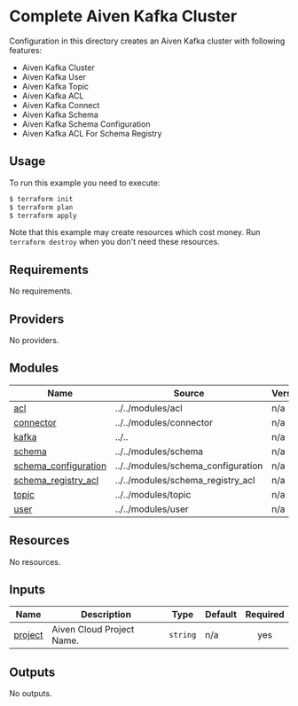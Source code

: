 # Complete Aiven Kafka Cluster

Configuration in this directory creates an Aiven Kafka cluster with following features:

- Aiven Kafka Cluster
- Aiven Kafka User
- Aiven Kafka Topic 
- Aiven Kafka ACL
- Aiven Kafka Connect
- Aiven Kafka Schema
- Aiven Kafka Schema Configuration
- Aiven Kafka ACL For Schema Registry

## Usage

To run this example you need to execute:

```bash
$ terraform init
$ terraform plan
$ terraform apply
```

Note that this example may create resources which cost money. Run `terraform destroy` when you don't need these resources.


<!-- BEGIN_TF_DOCS -->
## Requirements

No requirements.

## Providers

No providers.

## Modules

| Name | Source | Version |
|------|--------|---------|
| <a name="module_acl"></a> [acl](#module\_acl) | ../../modules/acl | n/a |
| <a name="module_connector"></a> [connector](#module\_connector) | ../../modules/connector | n/a |
| <a name="module_kafka"></a> [kafka](#module\_kafka) | ../.. | n/a |
| <a name="module_schema"></a> [schema](#module\_schema) | ../../modules/schema | n/a |
| <a name="module_schema_configuration"></a> [schema\_configuration](#module\_schema\_configuration) | ../../modules/schema_configuration | n/a |
| <a name="module_schema_registry_acl"></a> [schema\_registry\_acl](#module\_schema\_registry\_acl) | ../../modules/schema_registry_acl | n/a |
| <a name="module_topic"></a> [topic](#module\_topic) | ../../modules/topic | n/a |
| <a name="module_user"></a> [user](#module\_user) | ../../modules/user | n/a |

## Resources

No resources.

## Inputs

| Name | Description | Type | Default | Required |
|------|-------------|------|---------|:--------:|
| <a name="input_project"></a> [project](#input\_project) | Aiven Cloud Project Name. | `string` | n/a | yes |

## Outputs

No outputs.
<!-- END_TF_DOCS -->